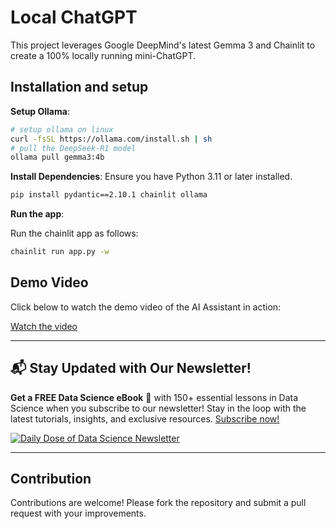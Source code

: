 
# Local ChatGPT

This project leverages Google DeepMind's latest Gemma 3 and Chainlit to create a 100% locally running mini-ChatGPT.

## Installation and setup

**Setup Ollama**:
   ```bash
   # setup ollama on linux 
   curl -fsSL https://ollama.com/install.sh | sh
   # pull the DeepSeek-R1 model
   ollama pull gemma3:4b
   ```


**Install Dependencies**:
   Ensure you have Python 3.11 or later installed.
   ```bash
   pip install pydantic==2.10.1 chainlit ollama
   ```

**Run the app**:

   Run the chainlit app as follows:
   ```bash
   chainlit run app.py -w
   ```

## Demo Video

Click below to watch the demo video of the AI Assistant in action:

[Watch the video](video-demo.mp4)

---

## 📬 Stay Updated with Our Newsletter!
**Get a FREE Data Science eBook** 📖 with 150+ essential lessons in Data Science when you subscribe to our newsletter! Stay in the loop with the latest tutorials, insights, and exclusive resources. [Subscribe now!](https://join.dailydoseofds.com)

[![Daily Dose of Data Science Newsletter](https://github.com/patchy631/ai-engineering/blob/main/resources/join_ddods.png)](https://join.dailydoseofds.com)

---

## Contribution

Contributions are welcome! Please fork the repository and submit a pull request with your improvements.
